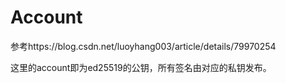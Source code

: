 # Account

参考https://blog.csdn.net/luoyhang003/article/details/79970254

这里的account即为ed25519的公钥，所有签名由对应的私钥发布。